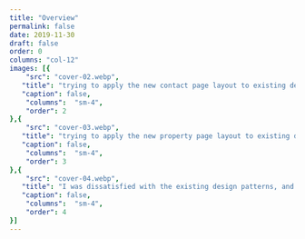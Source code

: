 ```yaml
---
title: "Overview"
permalink: false
date: 2019-11-30
draft: false
order: 0
columns: "col-12"
images: [{
    "src": "cover-02.webp",
   "title": "trying to apply the new contact page layout to existing design patterns",
   "caption": false,
    "columns":  "sm-4",
    "order": 2
},{
    "src": "cover-03.webp",
   "title": "trying to apply the new property page layout to existing design patterns",
   "caption": false,
    "columns":  "sm-4",
    "order": 3
},{
    "src": "cover-04.webp",
   "title": "I was dissatisfied with the existing design patterns, and explored some alternatives",
   "caption": false,
    "columns":  "sm-4",
    "order": 4
}]
---
```

